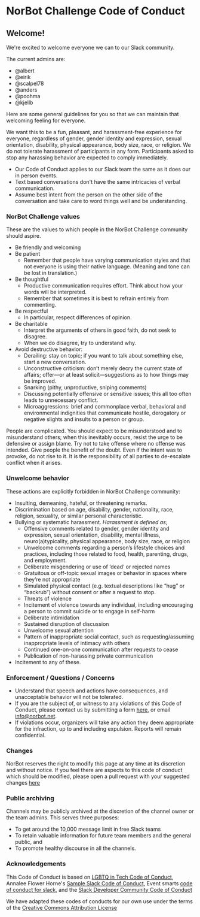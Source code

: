 # NorBot Challenge Code of Conduct

## Welcome!
We're excited to welcome everyone we can to our Slack community.

The current admins are:

- @albert
- @eirik
- @scalpel78
- @anders
- @poohma
- @kjellb

Here are some general guidelines for you so that we can maintain that welcoming feeling for everyone.

We want this to be a fun, pleasant, and harassment-free experience for everyone, regardless of gender, gender identity and expression, 
sexual orientation, disability, physical appearance, body size, race, or religion. 
We do not tolerate harassment of participants in any form. 
Participants asked to stop any harassing behavior are expected to comply immediately.

- Our Code of Conduct applies to our Slack team the same as it does our in person events.
- Text based conversations don't have the same intricacies of verbal communication. 
- Assume best intent from the person on the other side of the conversation and take care to word things well and be understanding.


### NorBot Challenge values
These are the values to which people in the NorBot Challenge community should aspire.

- Be friendly and welcoming
- Be patient
  - Remember that people have varying communication styles and that not everyone is using their native language. (Meaning and tone can be lost in translation.)
- Be thoughtful
  - Productive communication requires effort. Think about how your words will be interpreted.
  - Remember that sometimes it is best to refrain entirely from commenting.
- Be respectful
  - In particular, respect differences of opinion.
- Be charitable
  - Interpret the arguments of others in good faith, do not seek to disagree.
  - When we do disagree, try to understand why.
- Avoid destructive behavior:
  - Derailing: stay on topic; if you want to talk about something else, start a new conversation.
  - Unconstructive criticism: don’t merely decry the current state of affairs; offer—or at least solicit—suggestions as to how things may be improved.
  - Snarking (pithy, unproductive, sniping comments)
  - Discussing potentially offensive or sensitive issues; this all too often leads to unnecessary conflict.
  - Microaggressions: brief and commonplace verbal, behavioral and environmental indignities that communicate hostile, derogatory or negative slights and insults to a person or group.
 
People are complicated. You should expect to be misunderstood and to misunderstand others; when this inevitably occurs, resist the urge to be defensive or assign blame. Try not to take offense where no offense was intended. Give people the benefit of the doubt. Even if the intent was to provoke, do not rise to it. It is the responsibility of all parties to de-escalate conflict when it arises.

### Unwelcome behavior
These actions are explicitly forbidden in NorBot Challenge community:

- Insulting, demeaning, hateful, or threatening remarks.
- Discrimination based on age, disability, gender, nationality, race, religion, sexuality, or similar personal characteristic.
- Bullying or systematic harassment. *Harassment is defined as*;
  - Offensive comments related to gender, gender identity and expression, sexual orientation, disability, mental illness, neuro(a)typicality, physical appearance, body size, race, or religion
  - Unwelcome comments regarding a person’s lifestyle choices and practices, including those related to food, health, parenting, drugs, and employment.
  - Deliberate misgendering or use of ‘dead’ or rejected names
  - Gratuitous or off-topic sexual images or behavior in spaces where they’re not appropriate
  - Simulated physical contact (e.g. textual descriptions like “hug” or “backrub”) without consent or after a request to stop.
  - Threats of violence
  - Incitement of violence towards any individual, including encouraging a person to commit suicide or to engage in self-harm
  - Deliberate intimidation
  - Sustained disruption of discussion
  - Unwelcome sexual attention
  - Pattern of inappropriate social contact, such as requesting/assuming inappropriate levels of intimacy with others
  - Continued one-on-one communication after requests to cease
  - Publication of non-harassing private communication
- Incitement to any of these.


### Enforcement / Questions / Concerns

- Understand that speech and actions have consequences, and unacceptable behavior will not be tolerated.
- If you are the subject of, or witness to any violations of this Code of Conduct, please contact us by submitting a form [here](https://www.jotform.com/form-templates/category/feedback), or email info@norbot.net.
- If violations occur, organizers will take any action they deem appropriate for the infraction, up to and including expulsion. Reports will remain confidential.
 

### Changes
NorBot reserves the right to modify this page at any time at its discretion and without notice.
If you feel there are aspects to this code of conduct which should be modified, please open a pull request with your suggested changes [here](https://github.com/NorbotNorway/NorBotChallenge/codeofconduct.md)


### Public archiving
Channels may be publicly archived at the discretion of the channel owner or the team admins. This serves three purposes:

- To get around the 10,000 message limit in free Slack teams
- To retain valuable information for future team members and the general public, and
- To promote healthy discourse in all the channels.


### Acknowledgements
This Code of Conduct is based on [LGBTQ in Tech Code of Conduct](http://lgbtq.technology/coc.html), 
Annalee Flower Horne's [Sample Slack Code of Conduct](https://gist.github.com/annalee/2cddeff11357c3a8a613583ebca4dc17), Event smarts [code of conduct for slack](https://eventsmart.com/terms-and-conditions/slack-code-conduct/), and the [Slack Developer Community Code of Conduct](https://api.slack.com/docs/community-code-of-conduct)

We have adapted these codes of conducts for our own use under the terms of the [Creative Commons Attribution License](https://creativecommons.org/licenses/by/4.0/)
